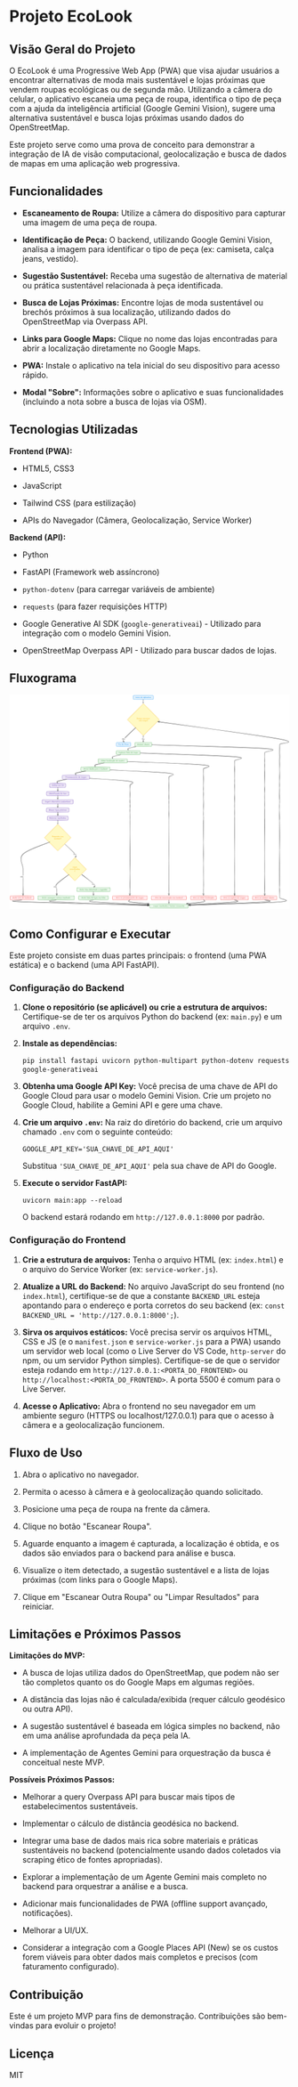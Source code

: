 # Projeto EcoLook

## Visão Geral do Projeto

O EcoLook é uma Progressive Web App (PWA) que visa ajudar usuários a encontrar alternativas de moda mais sustentável e lojas próximas que vendem roupas ecológicas ou de segunda mão. Utilizando a câmera do celular, o aplicativo escaneia uma peça de roupa, identifica o tipo de peça com a ajuda da inteligência artificial (Google Gemini Vision), sugere uma alternativa sustentável e busca lojas próximas usando dados do OpenStreetMap.

Este projeto serve como uma prova de conceito para demonstrar a integração de IA de visão computacional, geolocalização e busca de dados de mapas em uma aplicação web progressiva.

## Funcionalidades

- **Escaneamento de Roupa:** Utilize a câmera do dispositivo para capturar uma imagem de uma peça de roupa.
    
- **Identificação de Peça:** O backend, utilizando Google Gemini Vision, analisa a imagem para identificar o tipo de peça (ex: camiseta, calça jeans, vestido).
    
- **Sugestão Sustentável:** Receba uma sugestão de alternativa de material ou prática sustentável relacionada à peça identificada.
    
- **Busca de Lojas Próximas:** Encontre lojas de moda sustentável ou brechós próximos à sua localização, utilizando dados do OpenStreetMap via Overpass API.
    
- **Links para Google Maps:** Clique no nome das lojas encontradas para abrir a localização diretamente no Google Maps.
    
- **PWA:** Instale o aplicativo na tela inicial do seu dispositivo para acesso rápido.
    
- **Modal "Sobre":** Informações sobre o aplicativo e suas funcionalidades (incluindo a nota sobre a busca de lojas via OSM).
    

## Tecnologias Utilizadas

**Frontend (PWA):**

- HTML5, CSS3
    
- JavaScript
    
- Tailwind CSS (para estilização)
    
- APIs do Navegador (Câmera, Geolocalização, Service Worker)
    

**Backend (API):**

- Python
    
- FastAPI (Framework web assíncrono)
    
- `python-dotenv` (para carregar variáveis de ambiente)
    
- `requests` (para fazer requisições HTTP)
    
- Google Generative AI SDK (`google-generativeai`) - Utilizado para integração com o modelo Gemini Vision.
    
- OpenStreetMap Overpass API - Utilizado para buscar dados de lojas.
    
## Fluxograma
![Fluxograma](flux_ecolook.png)

## Como Configurar e Executar

Este projeto consiste em duas partes principais: o frontend (uma PWA estática) e o backend (uma API FastAPI).

### Configuração do Backend

1. **Clone o repositório (se aplicável) ou crie a estrutura de arquivos:** Certifique-se de ter os arquivos Python do backend (ex: `main.py`) e um arquivo `.env`.
    
2. **Instale as dependências:**
    
    ```
    pip install fastapi uvicorn python-multipart python-dotenv requests google-generativeai
    ```
    
3. **Obtenha uma Google API Key:** Você precisa de uma chave de API do Google Cloud para usar o modelo Gemini Vision. Crie um projeto no Google Cloud, habilite a Gemini API e gere uma chave.
    
4. **Crie um arquivo `.env`:** Na raiz do diretório do backend, crie um arquivo chamado `.env` com o seguinte conteúdo:
    
    ```
    GOOGLE_API_KEY='SUA_CHAVE_DE_API_AQUI'
    ```
    
    Substitua `'SUA_CHAVE_DE_API_AQUI'` pela sua chave de API do Google.
    
5. **Execute o servidor FastAPI:**
    
    ```
    uvicorn main:app --reload
    ```
    
    O backend estará rodando em `http://127.0.0.1:8000` por padrão.
    

### Configuração do Frontend

1. **Crie a estrutura de arquivos:** Tenha o arquivo HTML (ex: `index.html`) e o arquivo do Service Worker (ex: `service-worker.js`).
    
2. **Atualize a URL do Backend:** No arquivo JavaScript do seu frontend (no `index.html`), certifique-se de que a constante `BACKEND_URL` esteja apontando para o endereço e porta corretos do seu backend (ex: `const BACKEND_URL = 'http://127.0.0.1:8000';`).
    
3. **Sirva os arquivos estáticos:** Você precisa servir os arquivos HTML, CSS e JS (e o `manifest.json` e `service-worker.js` para a PWA) usando um servidor web local (como o Live Server do VS Code, `http-server` do npm, ou um servidor Python simples). Certifique-se de que o servidor esteja rodando em `http://127.0.0.1:<PORTA_DO_FRONTEND>` ou `http://localhost:<PORTA_DO_FRONTEND>`. A porta 5500 é comum para o Live Server.
    
4. **Acesse o Aplicativo:** Abra o frontend no seu navegador em um ambiente seguro (HTTPS ou localhost/127.0.0.1) para que o acesso à câmera e a geolocalização funcionem.
    

## Fluxo de Uso

1. Abra o aplicativo no navegador.
    
2. Permita o acesso à câmera e à geolocalização quando solicitado.
    
3. Posicione uma peça de roupa na frente da câmera.
    
4. Clique no botão "Escanear Roupa".
    
5. Aguarde enquanto a imagem é capturada, a localização é obtida, e os dados são enviados para o backend para análise e busca.
    
6. Visualize o item detectado, a sugestão sustentável e a lista de lojas próximas (com links para o Google Maps).
    
7. Clique em "Escanear Outra Roupa" ou "Limpar Resultados" para reiniciar.
    

## Limitações e Próximos Passos

**Limitações do MVP:**

- A busca de lojas utiliza dados do OpenStreetMap, que podem não ser tão completos quanto os do Google Maps em algumas regiões.
    
- A distância das lojas não é calculada/exibida (requer cálculo geodésico ou outra API).
    
- A sugestão sustentável é baseada em lógica simples no backend, não em uma análise aprofundada da peça pela IA.
    
- A implementação de Agentes Gemini para orquestração da busca é conceitual neste MVP.
    

**Possíveis Próximos Passos:**

- Melhorar a query Overpass API para buscar mais tipos de estabelecimentos sustentáveis.
    
- Implementar o cálculo de distância geodésica no backend.
    
- Integrar uma base de dados mais rica sobre materiais e práticas sustentáveis no backend (potencialmente usando dados coletados via scraping ético de fontes apropriadas).
    
- Explorar a implementação de um Agente Gemini mais completo no backend para orquestrar a análise e a busca.
    
- Adicionar mais funcionalidades de PWA (offline support avançado, notificações).
    
- Melhorar a UI/UX.
    
- Considerar a integração com a Google Places API (New) se os custos forem viáveis para obter dados mais completos e precisos (com faturamento configurado).
    

## Contribuição

Este é um projeto MVP para fins de demonstração. Contribuições são bem-vindas para evoluir o projeto!

## Licença

MIT
